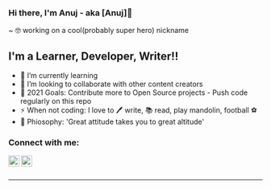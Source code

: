 ### Hi there, I'm Anuj - aka [Anuj]👋
~ :nerd_face: working on a cool(probably super hero) nickname

## I'm a Learner, Developer, Writer!!

- 🌱 I’m currently learning 
- 👯 I’m looking to collaborate with other content creators
- 🥅 2021 Goals: Contribute more to Open Source projects
               - Push code regularly on this repo
- ⚡ When not coding: I love to :pen: write, :books: read, play mandolin, football :soccer:
- :thinking: Phiosophy: 'Great attitude takes you to great altitude'


### Connect with me:

[<img align="left" alt="I_Anuj_Tiwari  | Twitter" width="22px" src="https://cdn.jsdelivr.net/npm/simple-icons@v3/icons/twitter.svg" />][twitter]
[<img align="left" alt="Anuj Tiwari | LinkedIn" width="22px" src="https://cdn.jsdelivr.net/npm/simple-icons@v3/icons/linkedin.svg" />][linkedin]

<br />
<br />

---

[twitter]: https://twitter.com/I_Anuj_Tiwari
[linkedin]: https://linkedin.com/in/
